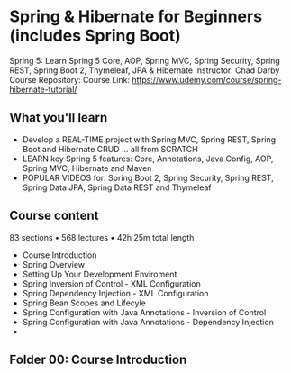 # Spring & Hibernate for Beginners (includes Spring Boot)

Spring 5: Learn Spring 5 Core, AOP, Spring MVC, Spring Security, Spring REST, Spring Boot 2, Thymeleaf, JPA & Hibernate
Instructor: Chad Darby
Course Repository:
Course Link: https://www.udemy.com/course/spring-hibernate-tutorial/

## What you'll learn

- Develop a REAL-TIME project with Spring MVC, Spring REST, Spring Boot and Hibernate CRUD ... all from SCRATCH
- LEARN key Spring 5 features: Core, Annotations, Java Config, AOP, Spring MVC, Hibernate and Maven
- POPULAR VIDEOS for: Spring Boot 2, Spring Security, Spring REST, Spring Data JPA, Spring Data REST and Thymeleaf

## Course content

83 sections • 568 lectures • 42h 25m total length

- Course Introduction
- Spring Overview
- Setting Up Your Development Enviroment
- Spring Inversion of Control - XML Configuration
- Spring Dependency Injection - XML Configuration
- Spring Bean Scopes and Lifecyle
- Spring Configuration with Java Annotations - Inversion of Control
- Spring Configuration with Java Annotations - Dependency Injection
-

## Folder 00: Course Introduction
